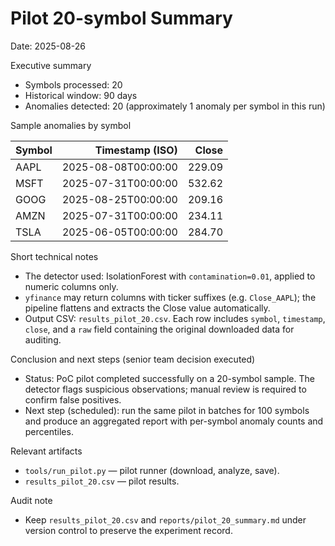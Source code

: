 
# Pilot 20-symbol Summary

Date: 2025-08-26

Executive summary
- Symbols processed: 20
- Historical window: 90 days
- Anomalies detected: 20 (approximately 1 anomaly per symbol in this run)

Sample anomalies by symbol

| Symbol | Timestamp (ISO) | Close |
|---|---:|---:|
| AAPL | 2025-08-08T00:00:00 | 229.09 |
| MSFT | 2025-07-31T00:00:00 | 532.62 |
| GOOG | 2025-08-25T00:00:00 | 209.16 |
| AMZN | 2025-07-31T00:00:00 | 234.11 |
| TSLA | 2025-06-05T00:00:00 | 284.70 |

Short technical notes
- The detector used: IsolationForest with `contamination=0.01`, applied to numeric columns only.
- `yfinance` may return columns with ticker suffixes (e.g. `Close_AAPL`); the pipeline flattens and extracts the Close value automatically.
- Output CSV: `results_pilot_20.csv`. Each row includes `symbol`, `timestamp`, `close`, and a `raw` field containing the original downloaded data for auditing.

Conclusion and next steps (senior team decision executed)
- Status: PoC pilot completed successfully on a 20-symbol sample. The detector flags suspicious observations; manual review is required to confirm false positives.
- Next step (scheduled): run the same pilot in batches for 100 symbols and produce an aggregated report with per-symbol anomaly counts and percentiles.

Relevant artifacts
- `tools/run_pilot.py` — pilot runner (download, analyze, save).
- `results_pilot_20.csv` — pilot results.

Audit note
- Keep `results_pilot_20.csv` and `reports/pilot_20_summary.md` under version control to preserve the experiment record.

